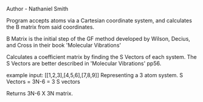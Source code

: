 Author - Nathaniel Smith

Program accepts atoms via a Cartesian coordinate system, and calculates the B matrix from said coordinates.

B Matrix is the initial step of the GF method developed by Wilson, Decius, and Cross in their book 'Molecular Vibrations' 

Calculates a coefficient matrix by finding the S Vectors of each system.
The S Vectors are better described in 'Molecular Vibrations' pp56.

example input: [[1,2,3],[4,5,6],[7,8,9]]
Representing a 3 atom system.
S Vectors = 3N-6 = 3 S vectors

Returns 3N-6 X 3N matrix.
 
